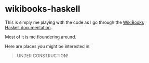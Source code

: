 # wikibooks-haskell

This is simply me playing with the code as I go through the [WikiBooks Haskell documentation](https://en.wikibooks.org/wiki/Haskell).

Most of it is me floundering around.

Here are places you might be interested in:

> UNDER CONSTRUCTION!
